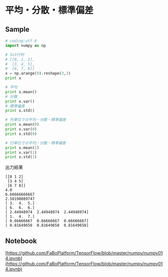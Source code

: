 # 平均・分散・標準偏差

## Sample

```python
# coding:utf-8
import numpy as np

# 3x3行列
# [[0, 1, 2],
#  [3, 4, 5],
#  [6, 7, 8]]
x = np.arange(9).reshape(3,3)
print x

# 平均
print x.mean()
# 分散
print x.var()
# 標準偏差
print x.std()

# 列単位での平均・分散・標準偏差
print x.mean(0)
print x.var(0)
print x.std(0)

# 行単位での平均・分散・標準偏差
print x.mean(1)
print x.var(1)
print x.std(1)
```

出力結果

```shell
[[0 1 2]
 [3 4 5]
 [6 7 8]]
4.0
6.66666666667
2.58198889747
[ 3.  4.  5.]
[ 6.  6.  6.]
[ 2.44948974  2.44948974  2.44948974]
[ 1.  4.  7.]
[ 0.66666667  0.66666667  0.66666667]
[ 0.81649658  0.81649658  0.81649658]
```

## Notebook

[https://github.com/FaBoPlatform/TensorFlow/blob/master/numpy/numpy014.ipynb](https://github.com/FaBoPlatform/TensorFlow/blob/master/numpy/numpy014.ipynb)
